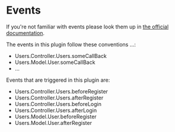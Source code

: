 Events
======

If you're not familiar with events please look them up in [the official documentation](http://book.cakephp.org/2.0/en/core-libraries/events.html).

The events in this plugin follow these conventions <Plugin>.<MVC>.<Name>.<EventName>:

* Users.Controller.Users.someCallBack
* Users.Model.User.someCallBack
* ...

Events that are triggered in this plugin are:

 * Users.Controller.Users.beforeRegister
 * Users.Controller.Users.afterRegister
 * Users.Controller.Users.beforeLogin
 * Users.Controller.Users.afterLogin
 * Users.Model.User.beforeRegister
 * Users.Model.User.afterRegister